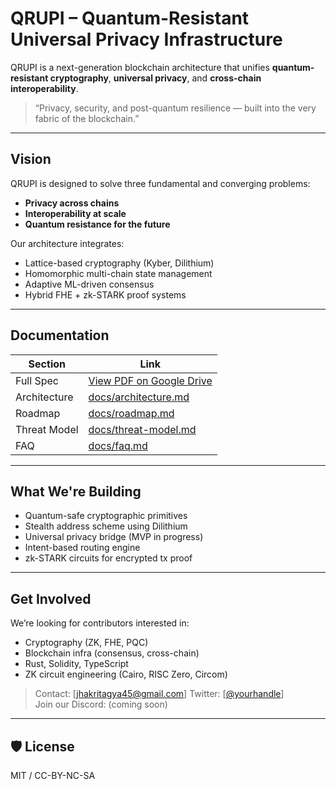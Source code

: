 # QRUPI – Quantum-Resistant Universal Privacy Infrastructure

QRUPI is a next-generation blockchain architecture that unifies **quantum-resistant cryptography**, **universal privacy**, and **cross-chain interoperability**.

> “Privacy, security, and post-quantum resilience — built into the very fabric of the blockchain.”

---

##  Vision

QRUPI is designed to solve three fundamental and converging problems:
-  **Privacy across chains**
-  **Interoperability at scale**
-  **Quantum resistance for the future**

Our architecture integrates:
-  Lattice-based cryptography (Kyber, Dilithium)
-  Homomorphic multi-chain state management
-  Adaptive ML-driven consensus
-  Hybrid FHE + zk-STARK proof systems

---

##  Documentation

| Section       | Link                                                                 |
|---------------|----------------------------------------------------------------------|
| Full Spec     | [View PDF on Google Drive](https://drive.google.com/file/d/1xbv2uq2P0ApMy6oSQPSvQB76l6mwIvlO/view?usp=sharing) |
| Architecture  | [docs/architecture.md](docs/architecture.md)                         |
| Roadmap       | [docs/roadmap.md](docs/roadmap.md)                                   |
| Threat Model  | [docs/threat-model.md](docs/threat-model.md)                         |
| FAQ           | [docs/faq.md](docs/faq.md)                                           |

---

##  What We're Building

-  Quantum-safe cryptographic primitives
-  Stealth address scheme using Dilithium
-  Universal privacy bridge (MVP in progress)
-  Intent-based routing engine
-  zk-STARK circuits for encrypted tx proof

---

##  Get Involved

We’re looking for contributors interested in:
- Cryptography (ZK, FHE, PQC)
- Blockchain infra (consensus, cross-chain)
- Rust, Solidity, TypeScript
- ZK circuit engineering (Cairo, RISC Zero, Circom)

> Contact: [jhakritagya45@gmail.com] 
> Twitter: [[@yourhandle](https://x.com/kritagyajha1)]  
> Join our Discord: (coming soon)

---

## 🛡 License

MIT / CC-BY-NC-SA

